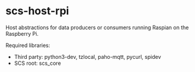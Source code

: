 # scs-host-rpi
Host abstractions for data producers or consumers running Raspian on the Raspberry Pi.

Required libraries: 

* Third party: python3-dev, tzlocal, paho-mqtt, pycurl, spidev
* SCS root: scs_core
